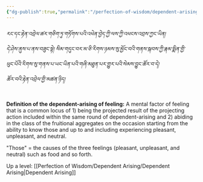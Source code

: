 ```yaml
---
{"dg-publish":true,"permalink":"/perfection-of-wisdom/dependent-arising/feeling/"}
---
```


###### རང་དང་རྟེན་འབྲེལ་ཚར་གཅིག་ཏུ་གཏོགས་པའི་འཕེན་བྱེད་ཀྱི་ལས་ཀྱི་འཕངས་འབྲས་ཀྱང་ཡིན། <br>དེ་ཤེས་ནུས་པ་ནས་བཟུང་སྟེ། སིམ་གདུང་བར་མ་ཅི་རིགས་ཉམས་སུ་མྱོང་བའི་གནས་སྐབས་ཀྱི་རྣམ་སྨིན་གྱི་<br>ཕུང་པོའི་རིགས་སུ་གནས་པ་ཡང་ཡིན་པའི་གཞི་མཐུན་པར་གྱུར་པའི་སེམས་བྱུང་ཚོར་བ་དེ། <br>ཚོར་བའི་རྟེན་འབྲེལ་གྱི་མཚན་ཉིད།
**Definition of the dependent-arising of feeling:**
A mental factor of feeling that is a common locus of 1) being the projected result of the projecting action included within the same round of dependent-arising and 2) abiding in the class of the fruitional aggregates on the occasion starting from the ability to know those and up to and including experiencing pleasant, unpleasant, and neutral.

"Those" = the causes of the three feelings (pleasant, unpleasant, and neutral) such as food and so forth.

Up a level: [[Perfection of Wisdom/Dependent Arising/Dependent Arising\|Dependent Arising]]